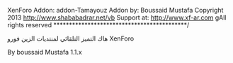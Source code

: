 
XenForo Addon: addon-Tamayouz
Addon by: Boussaid Mustafa
Copyright 2013 http://www.shababadrar.net/vb
Support at: http://www.xf-ar.com
gAll rights reserved
*******************************************/

هاك التميز التلقائي لمنتديات الزين فورو XenForo

By boussaid Mustafa 1.1.x
